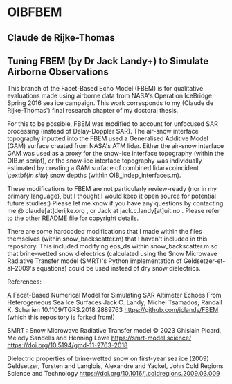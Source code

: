 # OIBFBEM
## Claude de Rijke-Thomas
## Tuning FBEM (by Dr Jack Landy+) to Simulate Airborne Observations

This branch of the Facet-Based Echo Model (FBEM) is for qualitative evaluations made using airborne data from NASA's Operation IceBridge Spring 2016 sea ice campaign. This work corresponds to my (Claude de Rijke-Thomas') final research chapter of my doctoral thesis.

For this to be possible, FBEM was modified to account for unfocused SAR processing (instead of Delay-Doppler SAR). The air-snow interface topography inputted into the FBEM used a Generalised Additive Model (GAM) surface created from NASA's ATM lidar. Either the air-snow
interface GAM was used as a proxy for the snow-ice interface topography (within the OIB.m script), or the snow-ice interface topography
was individually estimated by creating a GAM surface of combined lidar+coincident \textbf{$in\ situ$} snow depths (within OIB_indep_interfaces.m).

These modifications to FBEM are not particularly review-ready (nor in my primary language), but I thought I would keep it open source for potential future studies:) Please let me know if you have any questions by contacting me @ claude[at]derijke.org , or Jack at jack.c.landy[at]uit.no . Please refer to the other README file for copyright details.

There are some hardcoded modifications that I made within the files themselves (within snow_backscatter.m) that I haven't included in this repository. This included modifying eps_ds within snow_backscatter.m so that brine-wetted snow dielectrics (calculated using the Snow Microwave Radiative Transfer model (SMRT)'s Python implementation of Geldsetzer-et-al-2009's equations) could be used instead of dry snow dielectrics.


References:

A Facet-Based Numerical Model for Simulating SAR Altimeter Echoes From Heterogeneous Sea Ice Surfaces
Jack C. Landy; Michel Tsamados; Randall K. Scharien
10.1109/TGRS.2018.2889763
https://github.com/jclandy/FBEM (which this repository is forked from!)


SMRT : Snow Microwave Radiative Transfer model
© 2023 Ghislain Picard, Melody Sandells and Henning Löwe 
https://smrt-model.science/
https://doi.org/10.5194/gmd-11-2763-2018


Dielectric properties of brine-wetted snow on first-year sea ice (2009)
Geldsetzer, Torsten and Langlois, Alexandre and Yackel, John
Cold Regions Science and Technology
https://doi.org/10.1016/j.coldregions.2009.03.009



